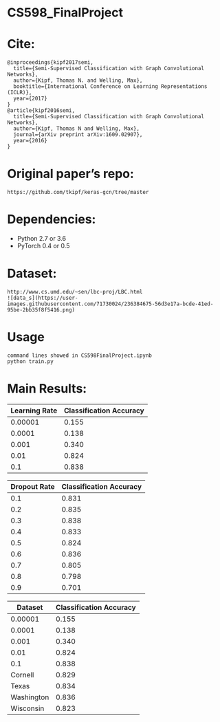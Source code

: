 # CS598_FinalProject
# Cite:
```
@inproceedings{kipf2017semi,
  title={Semi-Supervised Classification with Graph Convolutional Networks},
  author={Kipf, Thomas N. and Welling, Max},
  booktitle={International Conference on Learning Representations (ICLR)},
  year={2017}
}
@article{kipf2016semi,
  title={Semi-Supervised Classification with Graph Convolutional Networks},
  author={Kipf, Thomas N and Welling, Max},
  journal={arXiv preprint arXiv:1609.02907},
  year={2016}
}
```
# Original paper’s repo:
```
https://github.com/tkipf/keras-gcn/tree/master
```
# Dependencies:
  * Python 2.7 or 3.6
  * PyTorch 0.4 or 0.5
# Dataset:
```
http://www.cs.umd.edu/~sen/lbc-proj/LBC.html
![data_s](https://user-images.githubusercontent.com/71730024/236384675-56d3e17a-bcde-41ed-95be-2bb35f8f5416.png)
```
# Usage
```
command lines showed in CS598FinalProject.ipynb
python train.py
```
# Main Results:
| Learning Rate | Classification Accuracy |
| ------------- | ------------- |
| 0.00001  | 0.155 |
| 0.0001   | 0.138 |
| 0.001  | 0.340 |
| 0.01   | 0.824 |
| 0.1  | 0.838 |

| Dropout Rate | Classification Accuracy |
| ------------- | ------------- |
|0.1  |0.831 |
|0.2  |0.835 |
|0.3  |0.838 |
|0.4  |0.833 |
|0.5  |0.824 |
|0.6  |0.836 |
|0.7  |0.805 |
|0.8  |0.798 |
|0.9  |0.701 |

| Dataset | Classification Accuracy |
| ------------- | ------------- |
| 0.00001  | 0.155 |
| 0.0001   | 0.138 |
| 0.001  | 0.340 |
| 0.01   | 0.824 |
| 0.1  | 0.838 |
|Cornell |0.829|
|Texas|0.834|
|Washington |0.836|
|Wisconsin|0.823|

